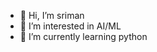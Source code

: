 - 👋 Hi, I’m sriman
- 👀 I’m interested in AI/ML
- 🌱 I’m currently learning python


<!---
srimanfr/srimanfr is a ✨ special ✨ repository because its `README.md` (this file) appears on your GitHub profile.
You can click the Preview link to take a look at your changes.
--->
